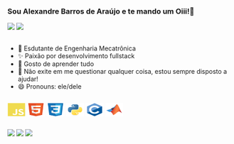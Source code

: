 ### Sou Alexandre Barros de Araújo e te mando um Oiii!🥰
<link rel="stylesheet" href="https://cdn.jsdelivr.net/gh/devicons/devicon@v2.12.0/devicon.min.css">



<div> 
  <a href="https://www.linkedin.com/in/alexandre-barros-512405204/"></a>
  <img height="180em" src="https://github-readme-stats.vercel.app/api?username=XandeBarros&show_icons=true&theme=dark&include_all_commits=true&count_private=true"/>
  <img height="180em" src="https://github-readme-stats.vercel.app/api/top-langs/?username=XandeBarros&layout=compact&langs_count=7&theme=dark"/>
</div>

##

- 🌱 Esdutante de Engenharia Mecatrônica
- ✨ Paixão por desenvolvimento fullstack
- 📖 Gosto de aprender tudo
- 💬 Não exite em me questionar qualquer coisa, estou sempre disposto a ajudar!
- 😄 Pronouns: ele/dele

##

<div style="display: inline_block">
  <img align="center" alt="Alexande-JavaScript" height="30" width="40" src="https://raw.githubusercontent.com/devicons/devicon/master/icons/javascript/javascript-plain.svg">
  <img align="center" alt="Alexandre-HTML" height="30" width="40" src="https://raw.githubusercontent.com/devicons/devicon/master/icons/html5/html5-original.svg">
  <img align="center" alt="Alexandre-CSS" height="30" width="40" src="https://raw.githubusercontent.com/devicons/devicon/master/icons/css3/css3-original.svg">
  <img align="center" alt="Alexandre-Python" height="30" width="40" src="https://raw.githubusercontent.com/devicons/devicon/master/icons/python/python-original.svg">
  <img align="center" alt="Alexandre-C" height="30" width="40" src="https://raw.githubusercontent.com/devicons/devicon/master/icons/c/c-original.svg">
  <img align="center" alt="Alexandre-Matlab" height="30" width="40" src="https://raw.githubusercontent.com/devicons/devicon/master/icons/matlab/matlab-original.svg">
</div>

##

<div> 
  <a href="https://instagram.com/xande.idk" target="_blank"><img src="https://img.shields.io/badge/-Instagram-%23E4405F?style=for-the-badge&logo=instagram&logoColor=white" target="_blank"></a>
  <a href = "mailto:barrosalex6@gmail.com"><img src="https://img.shields.io/badge/-Gmail-%23333?style=for-the-badge&logo=gmail&logoColor=white" target="_blank"></a>
  <a href="https://www.linkedin.com/in/alexandre-barros-512405204" target="_blank"><img src="https://img.shields.io/badge/-LinkedIn-%230077B5?style=for-the-badge&logo=linkedin&logoColor=white" target="_blank"></a> 
 
